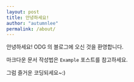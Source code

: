 ```yaml
---
layout: post
title: 안녕하세요!
author: "autumnlee"
permalink: /about/
---
```



안녕하세요!
ODG 의 블로그에 오신 것을 환영합니다.

마크다운 문서 작성법은 ```Example``` 포스트를 참고하세요.

그럼 즐거운 코딩되세요~:)

